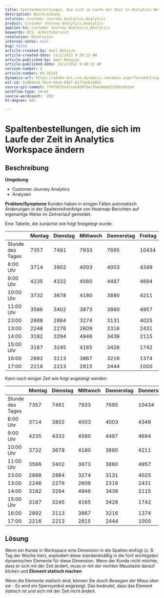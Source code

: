 ```yaml
---
title: Spaltenbestellungen, die sich im Laufe der Zeit in Analytics Workspace ändern
description: Beschreibung
solution: Customer Journey Analytics,Analytics
product: Customer Journey Analytics,Analytics
applies-to: Customer Journey Analytics,Analytics
keywords: KCS, Arbeitsbereich
resolution: Resolution
internal-notes: null
bug: false
article-created-by: Amol Mahajan
article-created-date: 11/2/2022 9:29:13 AM
article-published-by: Amol Mahajan
article-published-date: 11/2/2022 9:40:33 AM
version-number: 4
article-number: KA-16143
dynamics-url: https://adobe-ent.crm.dynamics.com/main.aspx?forceUCI=1&pagetype=entityrecord&etn=knowledgearticle&id=7eca03cc-905a-ed11-9561-6045bd006a22
exl-id: bc80abed-5bc4-44cb-b5bf-b177eeba36b1
source-git-commit: 7f0f5035ea7cebd60f6ec7bda9de6225b6c602a4
workflow-type: tm+mt
source-wordcount: '291'
ht-degree: 46%

---
```


# Spaltenbestellungen, die sich im Laufe der Zeit in Analytics Workspace ändern

## Beschreibung

<b>Umgebung</b>
- Customer Journey Analytics
- Analysen



<b>Problem/Symptome</b>
Kunden haben in einigen Fällen automatisch Änderungen in der Spaltenreihenfolge von Heatmap-Berichten auf eigenartige Weise im Zeitverlauf gemeldet.

Eine Tabelle, die zunächst wie folgt festgelegt wurde:


|   | Montag | Dienstag | Mittwoch | Donnerstag | Freitag |
| --- | --- | --- | --- | --- | --- |
| Stunde des Tages | 7357 | 7491 | 7933 | 7695 | 10434 |
| 8:00 Uhr | 3714 | 3802 | 4003 | 4003 | 4349 |
| 9:00 Uhr | 4235 | 4332 | 4560 | 4487 | 4694 |
| 10:00 Uhr | 3732 | 3678 | 4180 | 3880 | 4211 |
| 11:00 Uhr | 3566 | 3402 | 3873 | 3860 | 4957 |
| 23:00 | 2888 | 2884 | 3274 | 3131 | 4025 |
| 13:00 | 2246 | 2276 | 2609 | 2316 | 2431 |
| 14:00 | 3182 | 3294 | 4946 | 3439 | 2115 |
| 15:00 Uhr | 3187 | 3245 | 4165 | 3428 | 1742 |
| 16:00 | 2892 | 3113 | 3867 | 3216 | 1374 |
| 17:00 | 2216 | 2213 | 2815 | 2444 | 1000 |


Kann nach einiger Zeit wie folgt angezeigt werden:


|   | Montag | Dienstag | Mittwoch | Donnerstag | Donnerstag |
| --- | --- | --- | --- | --- | --- |
| Stunde des Tages | 7357 | 7491 | 7933 | 7695 | 10434 |
| 8:00 Uhr | 3714 | 3802 | 4003 | 4003 | 4349 |
| 9:00 Uhr | 4235 | 4332 | 4560 | 4487 | 4694 |
| 10:00 Uhr | 3732 | 3678 | 4180 | 3880 | 4211 |
| 11:00 Uhr | 3566 | 3402 | 3873 | 3860 | 4957 |
| 23:00 | 2888 | 2884 | 3274 | 3131 | 4025 |
| 13:00 | 2246 | 2276 | 2609 | 2316 | 2431 |
| 14:00 | 3182 | 3294 | 4946 | 3439 | 2115 |
| 15:00 Uhr | 3187 | 3245 | 4165 | 3428 | 1742 |
| 16:00 | 2892 | 3113 | 3867 | 3216 | 1374 |
| 17:00 | 2216 | 2213 | 2815 | 2444 | 1000 |



## Lösung


Wenn ein Kunde in Workspace eine Dimension in die Spalten einfügt (z. B. Tag der Woche hier), explodiert diese standardmäßig in die fünf wichtigsten dynamischen Elemente für diese Dimension. Wenn der Kunde nicht möchte, dass er sich mit der Zeit ändert, muss er mit der rechten Maustaste darauf klicken und <b>Element statisch machen</b>

Wenn die Elemente statisch sind, können Sie durch *Bewegen der Maus über sie* - Es wird ein Sperrsymbol angezeigt. Das bedeutet, dass das Element statisch ist und sich mit der Zeit nicht ändert.
